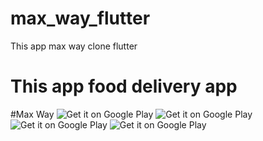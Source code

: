 # max_way_flutter

This app max way clone flutter

<h1>This app food delivery app</h1>
#Max Way
<img alt="Get it on Google Play" src="https://user-images.githubusercontent.com/101522878/214391852-3dde5187-8ef5-4be5-b456-6bbb924044ec.jpg"/></a>
<img alt="Get it on Google Play" src="https://user-images.githubusercontent.com/101522878/214392015-4ec34c39-39f2-4d63-a957-65806491e9ca.jpg" /></a>
<img alt="Get it on Google Play" src="https://user-images.githubusercontent.com/101522878/214392024-bd1dd36e-0071-4e91-aeff-aa11d001a14c.jpg"/></a>
<img alt="Get it on Google Play" src="https://user-images.githubusercontent.com/101522878/214392025-3c97f596-efb0-4ec1-b33a-26ec8df284a5.jpg" /></a>
